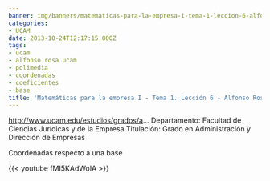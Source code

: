 ```yaml
---
banner: img/banners/matematicas-para-la-empresa-i-tema-1-leccion-6-alfonso-rosa.jpg
categories:
- UCAM
date: 2013-10-24T12:17:15.000Z
tags:
- ucam
- alfonso rosa ucam
- polimedia
- coordenadas
- coeficientes
- base
title: 'Matemáticas para la empresa I - Tema 1. Lección 6 - Alfonso Rosa'
---
```


http://www.ucam.edu/estudios/grados/a...
Departamento: Facultad de Ciencias Jurídicas y de la Empresa 
Titulación: Grado en Administración y Dirección de Empresas

Coordenadas respecto a una base

{{< youtube fMI5KAdWoIA >}}
